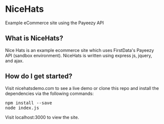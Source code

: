 # NiceHats
Example eCommerce site using the Payeezy API 

## What is NiceHats?
Nice Hats is an example ecommerce site which uses FirstData's Payeezy API (sandbox environment).  NiceHats is written using express js, jquery, and ajax.  

## How do I get started?
Visit nicehatsdemo.com to see a live demo or clone this repo and install the dependencies via the following commands:
<pre>
npm install --save
node index.js
</pre>

Visit localhost:3000 to view the site.
